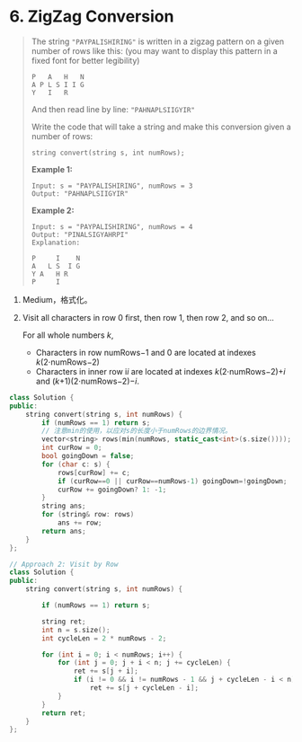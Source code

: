 # 6. ZigZag Conversion

> The string `"PAYPALISHIRING"` is written in a zigzag pattern on a given number of rows like this: (you may want to display this pattern in a fixed font for better legibility)
>
> ```
> P   A   H   N
> A P L S I I G
> Y   I   R
> ```
>
> And then read line by line: `"PAHNAPLSIIGYIR"`
>
> Write the code that will take a string and make this conversion given a number of rows:
>
> ```
> string convert(string s, int numRows);
> ```
>
> **Example 1:**
>
> ```
> Input: s = "PAYPALISHIRING", numRows = 3
> Output: "PAHNAPLSIIGYIR"
> ```
>
> **Example 2:**
>
> ```
> Input: s = "PAYPALISHIRING", numRows = 4
> Output: "PINALSIGYAHRPI"
> Explanation:
> 
> P     I    N
> A   L S  I G
> Y A   H R
> P     I
> ```

1. Medium，格式化。

2. Visit all characters in row 0 first, then row 1, then row 2, and so on...

   For all whole numbers *k*,

   - Characters in row numRows−1 and 0 are located at indexes *k*(2⋅numRows−2)
   - Characters in inner row i*i* are located at indexes *k*(2⋅numRows−2)+*i* and (*k*+1)(2⋅numRows−2)−*i*.

```cpp
class Solution {
public:
    string convert(string s, int numRows) {
        if (numRows == 1) return s;
        // 注意min的使用，以应对s的长度小于numRows的边界情况。
        vector<string> rows(min(numRows, static_cast<int>(s.size())));
        int curRow = 0;
        bool goingDown = false;
        for (char c: s) {
            rows[curRow] += c;
            if (curRow==0 || curRow==numRows-1) goingDown=!goingDown;
            curRow += goingDown? 1: -1;
        }
        string ans;
        for (string& row: rows)
            ans += row;
        return ans;
    }
};
```

```cpp
// Approach 2: Visit by Row
class Solution {
public:
    string convert(string s, int numRows) {

        if (numRows == 1) return s;

        string ret;
        int n = s.size();
        int cycleLen = 2 * numRows - 2;

        for (int i = 0; i < numRows; i++) {
            for (int j = 0; j + i < n; j += cycleLen) {
                ret += s[j + i];
                if (i != 0 && i != numRows - 1 && j + cycleLen - i < n)
                    ret += s[j + cycleLen - i];
            }
        }
        return ret;
    }
};
```

